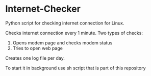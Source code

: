 Internet-Checker
================

Python script for checking internet connection for Linux.

Checks internet connection every 1 minute.
Two types of checks:
  1. Opens modem page and checks modem status
  2. Tries to open web page
  
Creates one log file per day.

To start it in background use sh script that is part of this repository
